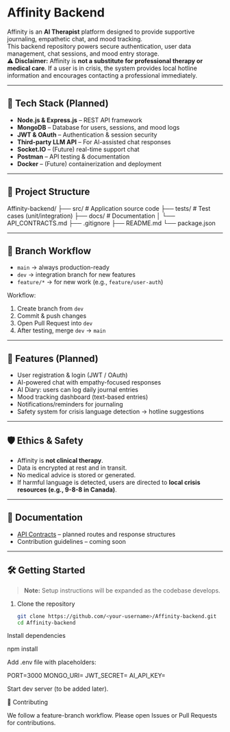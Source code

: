 # Affinity Backend

Affinity is an **AI Therapist** platform designed to provide supportive journaling, empathetic chat, and mood tracking.  
This backend repository powers secure authentication, user data management, chat sessions, and mood entry storage.  
⚠️ **Disclaimer:** Affinity is **not a substitute for professional therapy or medical care**. If a user is in crisis, the system provides local hotline information and encourages contacting a professional immediately.

---

## 🚀 Tech Stack (Planned)

- **Node.js & Express.js** – REST API framework
- **MongoDB** – Database for users, sessions, and mood logs
- **JWT & OAuth** – Authentication & session security
- **Third-party LLM API** – For AI-assisted chat responses
- **Socket.IO** – (Future) real-time support chat
- **Postman** – API testing & documentation
- **Docker** – (Future) containerization and deployment

---

## 📂 Project Structure

Affinity-backend/
├── src/ # Application source code
├── tests/ # Test cases (unit/integration)
├── docs/ # Documentation
│ └── API_CONTRACTS.md
├── .gitignore
├── README.md
└── package.json

---

## 🔄 Branch Workflow

- `main` → always production-ready
- `dev` → integration branch for new features
- `feature/*` → for new work (e.g., `feature/user-auth`)

Workflow:

1. Create branch from `dev`
2. Commit & push changes
3. Open Pull Request into `dev`
4. After testing, merge `dev` → `main`

---

## 📌 Features (Planned)

- User registration & login (JWT / OAuth)
- AI-powered chat with empathy-focused responses
- AI Diary: users can log daily journal entries
- Mood tracking dashboard (text-based entries)
- Notifications/reminders for journaling
- Safety system for crisis language detection → hotline suggestions

---

## 🛡️ Ethics & Safety

- Affinity is **not clinical therapy**.
- Data is encrypted at rest and in transit.
- No medical advice is stored or generated.
- If harmful language is detected, users are directed to **local crisis resources (e.g., 9-8-8 in Canada)**.

---

## 📑 Documentation

- [API Contracts](./docs/API_CONTRACTS.md) – planned routes and response structures
- Contribution guidelines – coming soon

---

## 🛠️ Getting Started

> **Note:** Setup instructions will be expanded as the codebase develops.

1. Clone the repository
   ```bash
   git clone https://github.com/<your-username>/Affinity-backend.git
   cd Affinity-backend
   ```

Install dependencies

npm install

Add .env file with placeholders:

PORT=3000
MONGO_URI=<your-mongodb-uri>
JWT_SECRET=<your-secret>
AI_API_KEY=<your-llm-api-key>

Start dev server (to be added later).

🤝 Contributing

We follow a feature-branch workflow. Please open Issues or Pull Requests for contributions.
